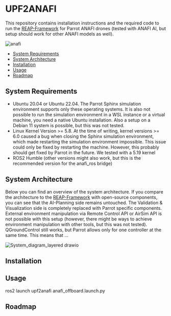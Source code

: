 # UPF2ANAFI
This repository contains installation instructions and the required code to run the [REAP-Framework](https://github.com/UniBwM-IFS-AILab/REAP) for Parrot ANAFI drones (tested with ANAFI AI, but setup should work for other ANAFI models as well).

![anafi](https://github.com/UniBwM-IFS-AILab/UPF2ANAFI/assets/92592126/2d215490-cee6-4adc-a424-6f5316cdd93e)

* [System Requirements](#system-requirements)
* [System Architecture](#system-architecture)
* [Installation](#installation)
* [Usage](#usage)
* [Roadmap](#roadmap)


## System Requirements

 - Ubuntu 20.04 or Ubuntu 22.04. The Parrot Sphinx simulation environment supports only these operating systems. It is also not possible to run the simulation environment in a WSL instance or a virtual machine, you need a native Ubuntu installation. Also a setup on a Debian 11 system is possible, but this was not tested.
- Linux Kernel Version >= 5.8. At the time of writing, kernel versions >= 6.0 caused a bug when closing the Sphinx simulation environment, which made restarting the simulation environment impossible. This issue could only be fixed by restarting the machine. However, this probably should get fixed by Parrot in the future. We tested with a 5.19 kernel
- ROS2 Humble (other versions might also work, but this is the recommended version for the anafi_ros bridge)

## System Architecture
Below you can find an overview of the system architecture. If you compare the architecture to the [REAP-Framework](https://github.com/UniBwM-IFS-AILab/REAP) with open-source components, you can see that the AI-Planning side remains untouched. The Validation & Visualization side is completely replaced with Parrot specific components. External environment manipulation via Remote Control API or AirSim API is not possible with this setup (however, there might be ways to achieve environment manipulation with other tools, but this was not tested). QGroundControl still works, but Parrot allows only for one controller at the same time. This means that ...

![System_diagram_layered drawio](https://github.com/UniBwM-IFS-AILab/UPF2ANAFI/assets/92592126/8353f818-a099-4580-8d25-95759a1f1d8b)

  
## Installation
## Usage

ros2 launch upf2anafi anafi_offboard.launch.py

## Roadmap
